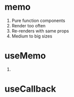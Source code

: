 # memo

1. Pure function components
2. Render too often
3. Re-renders with same props
4. Medium to big sizes

# useMemo

1.

# useCallback
